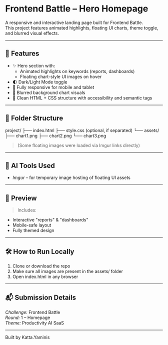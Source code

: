 # Frontend Battle – Hero Homepage

A responsive and interactive landing page built for Frontend Battle.  
This project features animated highlights, floating UI charts, theme toggle, and blurred visual effects.

---

## 🚀 Features

- ✨ Hero section with:
  - Animated highlights on keywords (reports, dashboards)
  - Floating chart-style UI images on hover
- 🌓 Dark/Light Mode toggle
- 📱 Fully responsive for mobile and tablet
- 🌊 Blurred background chart visuals
- 🧠 Clean HTML + CSS structure with accessibility and semantic tags

---

## 📂 Folder Structure

project/
├── index.html
├── style.css (optional, if separated)
└── assets/
├── chart1.png
├── chart2.png
└── chart3.png

> (Some floating images were loaded via Imgur links directly)

---

## 🧠 AI Tools Used

- *Imgur* – for temporary image hosting of floating UI assets

---

## 📸 Preview

> Includes:
- Interactive "reports" & "dashboards"
- Mobile-safe layout
- Fully themed design

---

## 🛠 How to Run Locally

1. Clone or download the repo
2. Make sure all images are present in the assets/ folder
3. Open index.html in any browser

---

## 📬 Submission Details

*Challenge:* Frontend Battle  
*Round:* 1 – Homepage  
*Theme:* Productivity AI SaaS

---

Built by Katta.Yaminis
